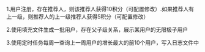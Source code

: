 1.用户注册，存在推荐人，则该推荐人获得10积分（可配置修改）.如果推荐人有上一级，则推荐人的上一级推荐人获得5积分（可配置修改）

2.使用填充文件生成一批用户，存在父子级关系，展示某用户的无限极子用户

3.使用定时任务每周一查询上一周用户的增长最大的前10个用户，写入日志文件中

